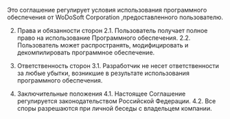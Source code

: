 Это соглашение регулирует условия использования программного обеспечения от WoDoSoft Corporation ,предоставленного пользователю.

2. Права и обязанности сторон
   2.1. Пользователь получает полное право на использование Программного обеспечения.
   2.2. Пользователь может распространять, модифицировать и декомпилировать программное обеспечение.

3. Ответственность сторон
   3.1. Разработчик не несет ответственности за любые убытки, возникшие в результате использования программного обеспечения.

4. Заключительные положения
   4.1. Настоящее Соглашение регулируется законодательством Российской Федерации.
   4.2. Все споры разрешаются при личной беседы с владельцем компании.
